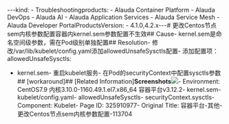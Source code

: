---kind:   - Troubleshootingproducts:    - Alauda Container Platform   - Alauda DevOps   - Alauda AI   - Alauda Application Services   - Alauda Service Mesh   - Alauda Developer PortalProductsVersion:   - 4.1.0,4.2.x---<!-- A type of document that involves encountering a fault, diag...it, performing root cause analysis, and providing solutions. --># 更改Centos节点sem内核参数配置容器内kernel.sem参数配置不生效## Cause- kernel.sem是命名空间级参数，需在Pod级别单独配置## Resolution- 修改/var/lib/kubelet/config.yaml添加allowedUnsafeSysctls配置- 添加配置项：allowedUnsafeSysctls:
- kernel.sem- 重启kubelet服务- 在Pod的securityContext中配置sysctls参数## [workaround]## [Related Information]**Screenshots**![](assets/rong-qi-ping-tai-qi-ta-geng-gai-centosjie-dian-semnei-he-can-shu-pei-zhi-113704/mceclip0_1753677473464_4e7fk.png)- Environment: CentOS7.9 内核3.10.0-1160.49.1.el7.x86_64 容器平台v3.12.2- kernel.sem- kubelet/config.yaml- allowedUnsafeSysctls- securityContext.sysctls- Component: Kubelet- Page ID: 325910977- Original Title: 容器平台-其他-更改Centos节点sem内核参数配置-113704